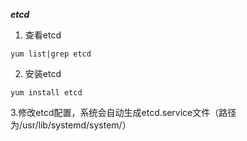 ***etcd***
1. 查看etcd
```
yum list|grep etcd
```
2. 安装etcd
```
yum install etcd
```
3.修改etcd配置，系统会自动生成etcd.service文件（路径为/usr/lib/systemd/system/）

